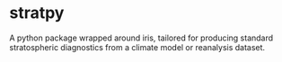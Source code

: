 # stratpy
A python package wrapped around iris, tailored for producing standard stratospheric diagnostics from a climate model or reanalysis dataset. 
